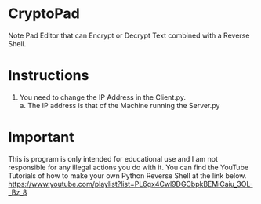 # CryptoPad
Note Pad Editor that can Encrypt or Decrypt Text combined with a Reverse Shell.

# Instructions
1. You need to change the IP Address in the Client.py.\
  a. The IP address is that of the Machine running the Server.py

# Important
This is program is only intended for educational use and I am not responsible for any illegal actions you do with it.
You can find the YouTube Tutorials of how to make your own Python Reverse Shell at the link below.\
https://www.youtube.com/playlist?list=PL6gx4Cwl9DGCbpkBEMiCaiu_3OL-_Bz_8

